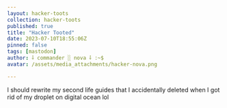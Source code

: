 ```yaml
---
layout: hacker-toots
collection: hacker-toots
published: true
title: "Hacker Tooted"
date: 2023-07-10T18:55:06Z
pinned: false
tags: [mastodon]
author: ⸸ commander ░ nova ⸸ :~$
avatar: /assets/media_attachments/hacker-nova.png

---
```


<p>I should rewrite my second life guides that I accidentally deleted when I got rid of my droplet on digital ocean lol</p>


